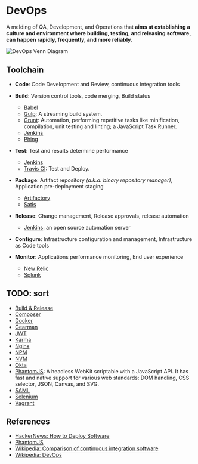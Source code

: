 # DevOps

A melding of QA, Development, and Operations that **aims at establishing a culture and environment where building, testing, and releasing software, can happen rapidly, frequently, and more reliably**.

![DevOps Venn Diagram](https://upload.wikimedia.org/wikipedia/commons/b/b5/Devops.svg)

## Toolchain

-   **Code**: Code Development and Review, continuous integration tools

-   **Build**: Version control tools, code merging, Build status

    -   [Babel]()
    -   [Gulp](./gulp.md): A streaming build system.
    -   [Grunt](): Automation, performing repetitive tasks like minification, compilation, unit testing and linting; a JavaScript Task Runner.
    -   [Jenkins](./jenkins.md)
    -   [Phing](./phing.md)

-   **Test**: Test and results determine performance

    -   [Jenkins](./jenkins.md)
    -   [Travis CI](./travis.md): Test and Deploy.

-   **Package**: Artifact repository *(a.k.a. binary repository manager)*, Application pre-deployment staging

    -   [Artifactory]()
    -   [Satis](./satis.md)

-   **Release**: Change management, Release approvals, release automation

    -   [Jenkins](./jenkins.md): an open source automation server

-   **Configure**: Infrastructure configuration and management, Infrastructure as Code tools

-   **Monitor**: Applications performance monitoring, End user experience

    -   [New Relic]()
    -   [Splunk]()

## TODO: sort

-   [Build & Release](./build_and_release.md)
-   [Composer](./composer.md)
-   [Docker](./docker.md)
-   [Gearman](./gearman.md)
-   [JWT](./jwt.md)
-   [Karma]()
-   [Nginx]()
-   [NPM](./npm.md)
-   [NVM](./nvm.md)
-   [Okta]()
-   [PhantomJS](): A headless WebKit scriptable with a JavaScript API. It has fast and native support for various web standards: DOM handling, CSS selector, JSON, Canvas, and SVG.
-   [SAML]()
-   [Selenium]()
-   [Vagrant]()

## References

-   [HackerNews: How to Deploy Software](https://news.ycombinator.com/item?id=11204736)
-   [PhantomJS](http://phantomjs.org)
-   [Wikipedia: Comparison of continuous integration software](https://en.wikipedia.org/wiki/Comparison_of_continuous_integration_software)
-   [Wikipedia: DevOps](https://en.wikipedia.org/wiki/DevOps)
